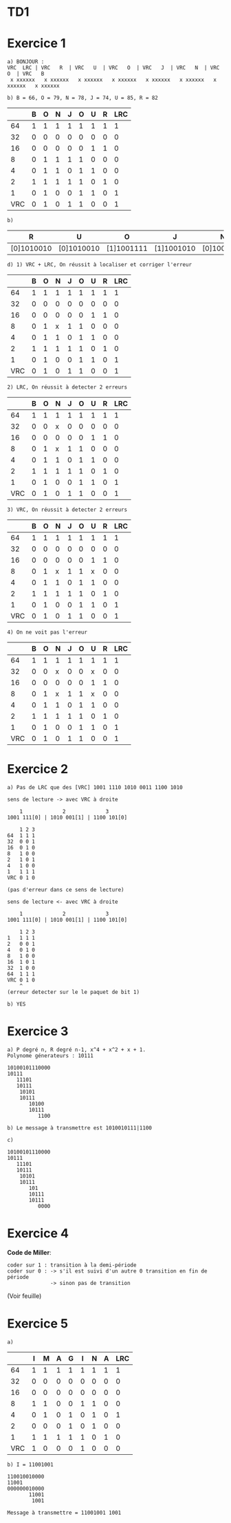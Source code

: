 # TD1

# Exercice 1

```
a) BONJOUR :
VRC  LRC | VRC   R  | VRC   U  | VRC   O  | VRC   J  | VRC   N  | VRC   O  | VRC   B
 x xxxxxx   x xxxxxx   x xxxxxx   x xxxxxx   x xxxxxx   x xxxxxx   x xxxxxx   x xxxxxx 

b) B = 66, O = 79, N = 78, J = 74, U = 85, R = 82
```
|   |B|O|N|J|O|U|R|LRC|
|---|-|-|-|-|-|-|-|---|
|64 |1|1|1|1|1|1|1|1  |
|32 |0|0|0|0|0|0|0|0  |
|16 |0|0|0|0|0|1|1|0  |
|8  |0|1|1|1|1|0|0|0  |
|4  |0|1|1|0|1|1|0|0  |
|2  |1|1|1|1|1|0|1|0  |
|1  |0|1|0|0|1|1|0|1  |
|VRC|0|1|0|1|1|0|0|1  |

```
b)
```
|R         |U         |O         |J         |N         |O         |B         |
|----------|----------|----------|----------|----------|----------|----------|
|[0]1010010|[0]1010010|[1]1001111|[1]1001010|[0]1001110|[1]1001111|[0]1000010|

```
d) 1) VRC + LRC, On réussit à localiser et corriger l'erreur
```
|   |B|O|N|J|O|U|R|LRC|
|---|-|-|-|-|-|-|-|---|
|64 |1|1|1|1|1|1|1|1  |  
|32 |0|0|0|0|0|0|0|0  |
|16 |0|0|0|0|0|1|1|0  |
|8  |0|1|x|1|1|0|0|0  |
|4  |0|1|1|0|1|1|0|0  | 
|2  |1|1|1|1|1|0|1|0  |
|1  |0|1|0|0|1|1|0|1  |
|VRC|0|1|0|1|1|0|0|1  |

```
2) LRC, On réussit à detecter 2 erreurs
```
|   |B|O|N|J|O|U|R|LRC|
|---|-|-|-|-|-|-|-|---|
|64 |1|1|1|1|1|1|1|1  |  
|32 |0|0|x|0|0|0|0|0  |
|16 |0|0|0|0|0|1|1|0  |
|8  |0|1|x|1|1|0|0|0  |
|4  |0|1|1|0|1|1|0|0  | 
|2  |1|1|1|1|1|0|1|0  |
|1  |0|1|0|0|1|1|0|1  |
|VRC|0|1|0|1|1|0|0|1  |

```
3) VRC, On réussit à detecter 2 erreurs
```
|   |B|O|N|J|O|U|R|LRC|
|---|-|-|-|-|-|-|-|---|
|64 |1|1|1|1|1|1|1|1  |  
|32 |0|0|0|0|0|0|0|0  |
|16 |0|0|0|0|0|1|1|0  |
|8  |0|1|x|1|1|x|0|0  |
|4  |0|1|1|0|1|1|0|0  | 
|2  |1|1|1|1|1|0|1|0  |
|1  |0|1|0|0|1|1|0|1  |
|VRC|0|1|0|1|1|0|0|1  |

```
4) On ne voit pas l'erreur
```
|   |B|O|N|J|O|U|R|LRC|
|---|-|-|-|-|-|-|-|---|
|64 |1|1|1|1|1|1|1|1  |  
|32 |0|0|x|0|0|x|0|0  |
|16 |0|0|0|0|0|1|1|0  |
|8  |0|1|x|1|1|x|0|0  |
|4  |0|1|1|0|1|1|0|0  | 
|2  |1|1|1|1|1|0|1|0  |
|1  |0|1|0|0|1|1|0|1  |
|VRC|0|1|0|1|1|0|0|1  |

# Exercice 2

```
a) Pas de LRC que des [VRC] 1001 1110 1010 0011 1100 1010

sens de lecture -> avec VRC à droite

	1 			  2				3
1001 111[0] | 1010 001[1] | 1100 101[0]

    1 2 3
64  1 1 1
32  0 0 1
16  0 1 0
8   1 0 0
2   1 0 1
4   1 0 0
1   1 1 1
VRC 0 1 0

(pas d'erreur dans ce sens de lecture)

sens de lecture <- avec VRC à droite

	1			  2			    3
1001 111[0] | 1010 001[1] | 1100 101[0]

    1 2 3
1   1 1 1
2   0 0 1
4   0 1 0
8   1 0 0
16  1 0 1
32  1 0 0
64  1 1 1
VRC 0 1 0
    ^
(erreur detecter sur le le paquet de bit 1)

b) YES
```

# Exercice 3

```
a) P degré n, R degré n-1, x^4 + x^2 + x + 1.
Polynome génerateurs : 10111

10100101110000
10111
   11101
   10111
    10101
    10111
       10100
       10111
          1100

b) Le message à transmettre est 1010010111|1100

c)

10100101110000
10111
   11101
   10111
    10101
    10111
       101
       10111
       10111
          0000
```

# Exercice 4

**Code de Miller**:
```
coder sur 1 : transition à la demi-période
coder sur 0 : -> s'il est suivi d'un autre 0 transition en fin de période
              -> sinon pas de transition
```

(Voir feuille)

# Exercice 5

```
a)
```
|   |I|M|A|G|I|N|A|LRC|
|---|-|-|-|-|-|-|-|---|
|64 |1|1|1|1|1|1|1|1  |
|32 |0|0|0|0|0|0|0|0  |
|16 |0|0|0|0|0|0|0|0  |
|8  |1|1|0|0|1|1|0|0  |
|4  |0|1|0|1|0|1|0|1  |
|2  |0|0|0|1|0|1|0|0  |
|1  |1|1|1|1|1|0|1|0  |
|VRC|1|0|0|0|1|0|0|0  |

```
b) I = 11001001

110010010000
11001
000000010000
       11001
        1001

Message à transmettre = 11001001 1001
```
